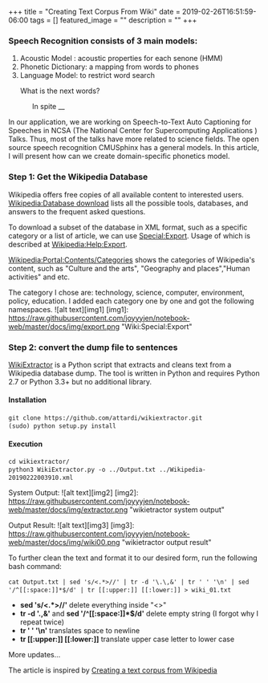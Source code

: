 +++ 
title = "Creating Text Corpus From Wiki" 
date = 2019-02-26T16:51:59-06:00 
tags = []
featured_image = "" 
description = "" 
+++

### Speech Recognition consists of 3 main models: 
1. Acoustic Model : acoustic properties for each senone (HMM)
2. Phonetic Dictionary: a mapping from words to phones
3. Language Model: to restrict word search
<ul>What is the next words? 
 <ul>In spite __</ul></ul>
 
In our application, we are working on Speech-to-Text Auto Captioning for Speeches in NCSA (The National Center for Supercomputing Applications ) Talks.
Thus, most of the talks have more related to science fields. The open source speech recognition CMUSphinx has a general models.
In this article, I will present how can we create domain-specific phonetics model. 

### Step 1: Get the Wikipedia Database
Wikipedia offers free copies of all available content to interested users. <br>
 [Wikipedia:Database download](https://en.wikipedia.org/wiki/Wikipedia:Database_download#Help_to_parse_dumps_for_use_in_scripts) lists all the possible tools, databases, and answers to the frequent asked questions. 

To download a subset of the database in XML format, such as a specific category or a list of article, we can use [Special:Export](https://en.wikipedia.org/wiki/Special:Export). Usage of which is described at 
[Wikipedia:Help:Export](https://en.wikipedia.org/wiki/Help:Export).

[Wikipedia:Portal:Contents/Categories](https://en.wikipedia.org/wiki/Portal:Contents/Categories) shows the categories of Wikipedia's content, such as "Culture and the arts", "Geography and places","Human activities" and etc. 

The category I chose are: technology, science, computer, environment, policy, education.
I added each category one by one and got the following namespaces. 
![alt text][img1]
[img1]: https://raw.githubusercontent.com/joyyyjen/notebook-web/master/docs/img/export.png "Wiki:Special:Export"

### Step 2: convert the dump file to sentences

[WikiExtractor](https://github.com/attardi/wikiextractor) is a Python script that extracts and cleans text from a Wikipedia database dump.
The tool is written in Python and requires Python 2.7 or Python 3.3+ but no additional library.

#### Installation
 ```
git clone https://github.com/attardi/wikiextractor.git
(sudo) python setup.py install
 ```

#### Execution

```
cd wikiextractor/
python3 WikiExtractor.py -o ../Output.txt ../Wikipedia-20190222003910.xml 
```
System Output:
![alt text][img2]
[img2]: https://raw.githubusercontent.com/joyyyjen/notebook-web/master/docs/img/extractor.png "wikietractor system output"

Output Result:
![alt text][img3]
[img3]: https://raw.githubusercontent.com/joyyyjen/notebook-web/master/docs/img/wiki00.png "wikietractor output result"

To further clean the text and format it to our desired form, run the following bash command:
```
cat Output.txt | sed 's/<.*>//' | tr -d '\.\,&' | tr ' ' '\n' | sed '/^[[:space:]]*$/d' | tr [[:upper:]] [[:lower:]] > wiki_01.txt 
```
- **sed 's/<.\*>//'** delete everything inside "<>"
- **tr -d '\.\,&'**  and **sed '/^[[:space:]]\*$/d'** delete empty string (I forgot why I repeat twice)
- **tr ' ' '\n'** translates space to newline
- **tr [[:upper:]] [[:lower:]]** translate upper case letter to lower case


More updates...

The article is inspired by [Creating a text corpus from Wikipedia](http://trulymadlywordly.blogspot.com/2011/03/creating-text-corpus-from-wikipedia.html)


